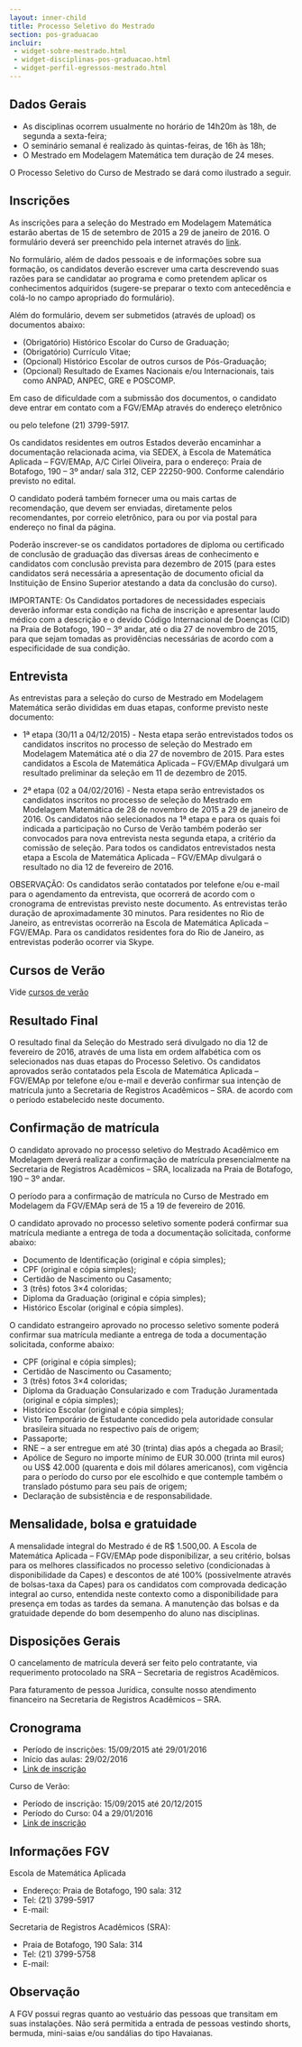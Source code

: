 ```yaml
---
layout: inner-child
title: Processo Seletivo do Mestrado
section: pos-graduacao
incluir:
 - widget-sobre-mestrado.html
 - widget-disciplinas-pos-graduacao.html
 - widget-perfil-egressos-mestrado.html
---
```


## Dados Gerais

- As disciplinas ocorrem usualmente no horário de 14h20m às 18h, de
  segunda a sexta-feira;
- O seminário semanal é realizado às quintas-feiras, de 16h às 18h;
- O Mestrado em Modelagem Matemática tem duração de 24 meses.

O Processo Seletivo do Curso de Mestrado se dará como ilustrado a
seguir.

## Inscrições

As inscrições para a seleção do Mestrado em Modelagem Matemática
estarão abertas de 15 de setembro de 2015 a 29 de janeiro de 2016. O
formulário deverá ser preenchido pela internet através do
[link](http://fgv159.fgv.br/pls/DCCACR/wcc7000$.prcinicial?P_PRSE_CD=CMMMI&p_empresa=EMAP).

No formulário, além de dados pessoais e de informações sobre sua
formação, os candidatos deverão escrever uma carta descrevendo suas
razões para se candidatar ao programa e como pretendem aplicar os
conhecimentos adquiridos (sugere-se preparar o texto com antecedência
e colá-lo no campo apropriado do formulário).

Além do formulário, devem ser submetidos (através de upload) os
documentos abaixo:

- (Obrigatório) Histórico Escolar do Curso de Graduação;
- (Obrigatório) Currículo Vitae;
- (Opcional) Histórico Escolar de outros cursos de Pós-Graduação;
- (Opcional) Resultado de Exames Nacionais e/ou Internacionais, tais
  como ANPAD, ANPEC, GRE e POSCOMP.

Em caso de dificuldade com a submissão dos documentos, o candidato
deve entrar em contato com a FGV/EMAp através do endereço eletrônico
<script type='text/javascript'>var a = new Array('br','p@fgv.','do.ema','mestra');document.write("<a href='mailto:"+a[3]+a[2]+a[1]+a[0]+"'>"+a[3]+a[2]+a[1]+a[0]+"</a>");</script>
ou pelo telefone (21) 3799-5917.

Os candidatos residentes em outros Estados deverão encaminhar a
documentação relacionada acima, via SEDEX, à Escola de Matemática
Aplicada – FGV/EMAp, A/C Cirlei Oliveira, para o endereço: Praia de
Botafogo, 190 – 3º andar/ sala 312, CEP 22250-900. Conforme calendário
previsto no edital.

O candidato poderá também fornecer uma ou mais cartas de recomendação,
que devem ser enviadas, diretamente pelos recomendantes, por correio
eletrônico, para <script type='text/javascript'>var a = new Array('br','p@fgv.','do.ema','mestra');document.write("<a href='mailto:"+a[3]+a[2]+a[1]+a[0]+"'>"+a[3]+a[2]+a[1]+a[0]+"</a>");</script>
ou por via postal para endereço no final da página.

Poderão inscrever-se os candidatos portadores de diploma ou
certificado de conclusão de graduação das diversas áreas de
conhecimento e candidatos com conclusão prevista para dezembro de 2015
(para estes candidatos será necessária a apresentação de documento
oficial da Instituição de Ensino Superior atestando a data da
conclusão do curso).

IMPORTANTE: Os Candidatos portadores de necessidades especiais deverão
informar esta condição na ficha de inscrição e apresentar laudo médico
com a descrição e o devido Código Internacional de Doenças (CID) na
Praia de Botafogo, 190 – 3º andar, até o dia 27 de novembro de 2015,
para que sejam tomadas as providências necessárias de acordo com a
especificidade de sua condição.

## Entrevista

As entrevistas para a seleção do curso de Mestrado em Modelagem
Matemática serão divididas em duas etapas, conforme previsto neste
documento:

- 1ª etapa (30/11 a 04/12/2015) - Nesta etapa serão entrevistados
  todos os candidatos inscritos no processo de seleção do Mestrado em
  Modelagem Matemática até o dia 27 de novembro de 2015. Para estes
  candidatos a Escola de Matemática Aplicada – FGV/EMAp divulgará um
  resultado preliminar da seleção em 11 de dezembro de 2015.

- 2ª etapa (02 a 04/02/2016) - Nesta etapa serão entrevistados os
  candidatos inscritos no processo de seleção do Mestrado em Modelagem
  Matemática de 28 de novembro de 2015 a 29 de janeiro de 2016. Os
  candidatos não selecionados na 1ª etapa e para os quais foi indicada
  a participação no Curso de Verão também poderão ser convocados para
  nova entrevista nesta segunda etapa, a critério da comissão de
  seleção. Para todos os candidatos entrevistados nesta etapa a Escola
  de Matemática Aplicada – FGV/EMAp divulgará o resultado no dia 12 de
  fevereiro de 2016.

OBSERVAÇÃO: Os candidatos serão contatados por telefone e/ou e-mail
para o agendamento da entrevista, que ocorrerá de acordo com o
cronograma de entrevistas previsto neste documento. As entrevistas
terão duração de aproximadamente 30 minutos. Para residentes no Rio de
Janeiro, as entrevistas ocorrerão na Escola de Matemática Aplicada –
FGV/EMAp. Para os candidatos residentes fora do Rio de Janeiro, as
entrevistas poderão ocorrer via Skype.

## Cursos de Verão

Vide [cursos de verão](curso-verao.html)

## Resultado Final

O resultado final da Seleção do Mestrado será divulgado no dia 12 de
fevereiro de 2016, através de uma lista em ordem alfabética com os
selecionados nas duas etapas do Processo Seletivo. Os candidatos
aprovados serão contatados pela Escola de Matemática Aplicada –
FGV/EMAp por telefone e/ou e-mail e deverão confirmar sua intenção de
matrícula junto a Secretaria de Registros Acadêmicos – SRA. de acordo
com o período estabelecido neste documento.

## Confirmação de matrícula

O candidato aprovado no processo seletivo do Mestrado Acadêmico em
Modelagem deverá realizar a confirmação de matrícula presencialmente
na Secretaria de Registros Acadêmicos – SRA, localizada na Praia de
Botafogo, 190 – 3º andar.

O período para a confirmação de matrícula no Curso de Mestrado em
Modelagem da FGV/EMAp será de 15 a 19 de fevereiro de 2016.

O candidato aprovado no processo seletivo somente poderá confirmar sua
matrícula mediante a entrega de toda a documentação solicitada,
conforme abaixo:

- Documento de Identificação (original e cópia simples);
- CPF (original e cópia simples); 
- Certidão de Nascimento ou Casamento;
- 3 (três) fotos 3×4 coloridas;
- Diploma da Graduação (original e cópia simples);
- Histórico Escolar (original e cópia simples).

O candidato estrangeiro aprovado no processo seletivo somente poderá
confirmar sua matrícula mediante a entrega de toda a documentação
solicitada, conforme abaixo:

- CPF (original e cópia simples);
- Certidão de Nascimento ou Casamento;
- 3 (três) fotos 3×4 coloridas;
- Diploma da Graduação Consularizado e com Tradução Juramentada
  (original e cópia simples);
- Histórico Escolar (original e cópia simples);
- Visto Temporário de Estudante concedido pela autoridade consular
  brasileira situada no respectivo país de origem;
- Passaporte;
- RNE – a ser entregue em até 30 (trinta) dias após a chegada ao
  Brasil;
- Apólice de Seguro no importe mínimo de EUR 30.000 (trinta mil euros)
  ou US$ 42.000 (quarenta e dois mil dólares americanos), com vigência
  para o período do curso por ele escolhido e que contemple também o
  translado póstumo para seu país de origem;
- Declaração de subsistência e de responsabilidade.

## Mensalidade, bolsa e gratuidade

A mensalidade integral do Mestrado é de R$ 1.500,00. A Escola de
Matemática Aplicada – FGV/EMAp pode disponibilizar, a seu critério,
bolsas para os melhores classificados no processo seletivo
(condicionadas à disponibilidade da Capes) e descontos de até 100%
(possivelmente através de bolsas-taxa da Capes) para os candidatos com
comprovada dedicação integral ao curso, entendida neste contexto como
a disponibilidade para presença em todas as tardes da semana. A
manutenção das bolsas e da gratuidade depende do bom desempenho do
aluno nas disciplinas.

## Disposições Gerais

O cancelamento de matrícula deverá ser feito pelo contratante, via
requerimento protocolado na SRA – Secretaria de registros Acadêmicos.

Para faturamento de pessoa Jurídica, consulte nosso atendimento
financeiro na Secretaria de Registros Acadêmicos – SRA.

## Cronograma

- Período de inscrições: 15/09/2015 até 29/01/2016
- Início das aulas: 29/02/2016
- [Link de inscrição](http://fgv159.fgv.br/pls/DCCACR/wcc7000$.prcinicial?P_PRSE_CD=CMMMI&p_empresa=EMAP)
 
Curso de Verão:
 
- Período de inscrição: 15/09/2015 até 20/12/2015
- Período do Curso: 04 a 29/01/2016
- [Link de inscrição](http://fgv159.fgv.br/pls/DCCACR/wcc7000$.prcinicial?P_PRSE_CD=CVAMA&p_empresa=EMAP)

## Informações FGV

Escola de Matemática Aplicada

- Endereço: Praia de Botafogo, 190 sala: 312
- Tel: (21) 3799-5917
- E-mail: <script type='text/javascript'>var a = new Array('br','gv.','p@f','ema');document.write("<a href='mailto:"+a[3]+a[2]+a[1]+a[0]+"'>"+a[3]+a[2]+a[1]+a[0]+"</a>");</script>

Secretaria de Registros Acadêmicos (SRA):

- Praia de Botafogo, 190 Sala: 314
- Tel: (21) 3799-5758
- E-mail: <script type='text/javascript'>var a = new Array('srarj@f','gv.br');document.write("<a href='mailto:"+a[0]+a[1]+"'>"+a[0]+a[1]+"</a>");</script>

## Observação
 
A FGV possui regras quanto ao vestuário das pessoas que transitam em
suas instalações. Não será permitida a entrada de pessoas vestindo
shorts, bermuda, mini-saias e/ou sandálias do tipo Havaianas.
